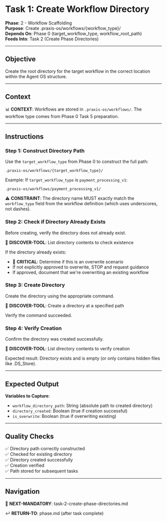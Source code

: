 # Task 1: Create Workflow Directory

**Phase**: 2 - Workflow Scaffolding  
**Purpose**: Create .praxis-os/workflows/{workflow_type}/  
**Depends On**: Phase 0 (target_workflow_type, workflow_root_path)  
**Feeds Into**: Task 2 (Create Phase Directories)

---

## Objective

Create the root directory for the target workflow in the correct location within the Agent OS structure.

---

## Context

📊 **CONTEXT**: Workflows are stored in `.praxis-os/workflows/`. The workflow type comes from Phase 0 Task 5 preparation.

---

## Instructions

### Step 1: Construct Directory Path

Use the `target_workflow_type` from Phase 0 to construct the full path:

```
.praxis-os/workflows/{target_workflow_type}/
```

Example: If `target_workflow_type` is `payment_processing_v1`:
```
.praxis-os/workflows/payment_processing_v1/
```

⚠️ **CONSTRAINT**: The directory name MUST exactly match the `workflow_type` field from the workflow definition (which uses underscores, not dashes).

### Step 2: Check if Directory Already Exists

Before creating, verify the directory does not already exist.

📖 **DISCOVER-TOOL**: List directory contents to check existence

If the directory already exists:
- 🚨 **CRITICAL**: Determine if this is an overwrite scenario
- If not explicitly approved to overwrite, STOP and request guidance
- If approved, document that we're overwriting an existing workflow

### Step 3: Create Directory

Create the directory using the appropriate command.

📖 **DISCOVER-TOOL**: Create a directory at a specified path

Verify the command succeeded.

### Step 4: Verify Creation

Confirm the directory was created successfully.

📖 **DISCOVER-TOOL**: List directory contents to verify creation

Expected result: Directory exists and is empty (or only contains hidden files like .DS_Store).

---

## Expected Output

**Variables to Capture**:
- `workflow_directory_path`: String (absolute path to created directory)
- `directory_created`: Boolean (true if creation successful)
- `is_overwrite`: Boolean (true if overwriting existing)

---

## Quality Checks

✅ Directory path correctly constructed  
✅ Checked for existing directory  
✅ Directory created successfully  
✅ Creation verified  
✅ Path stored for subsequent tasks

---

## Navigation

🎯 **NEXT-MANDATORY**: task-2-create-phase-directories.md

↩️ **RETURN-TO**: phase.md (after task complete)


